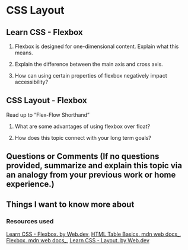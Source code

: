 # CSS Layout

## Learn CSS - Flexbox

1. Flexbox is designed for one-dimensional content. Explain what this means.

2. Explain the difference between the main axis and cross axis.

3. How can using certain properties of flexbox negatively impact accessibility?

## CSS Layout - Flexbox

  Read up to “Flex-Flow Shorthand”

1. What are some advantages of using flexbox over float?

2. How does this topic connect with your long term goals?

## Questions or Comments (If no questions provided, summarize and explain this topic via an analogy from your previous work or home experience.)

## Things I want to know more about

### Resources used

[Learn CSS - Flexbox. by Web.dev](https://web.dev/learn/css/flexbox/),
[HTML Table Basics. mdn web docs_](https://developer.mozilla.org/en-US/docs/Learn/HTML/Tables/Basics),
[Flexbox. mdn web docs_](https://developer.mozilla.org/en-US/docs/Learn/JavaScript/Objects/Basics#introducing_constructors),
[Learn CSS - Layout. by Web.dev](https://web.dev/learn/css/layout/)
